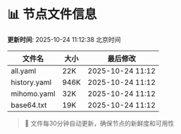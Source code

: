 # 📊 节点文件信息

**更新时间**: 2025-10-24 11:12:38 北京时间

| 文件名 | 大小 | 最后修改 |
|--------|------|----------|
| all.yaml | 22K | 2025-10-24 11:12 |
| history.yaml | 946K | 2025-10-24 11:12 |
| mihomo.yaml | 32K | 2025-10-24 11:12 |
| base64.txt | 19K | 2025-10-24 11:12 |

> 🔄 文件每30分钟自动更新，确保节点的新鲜度和可用性
